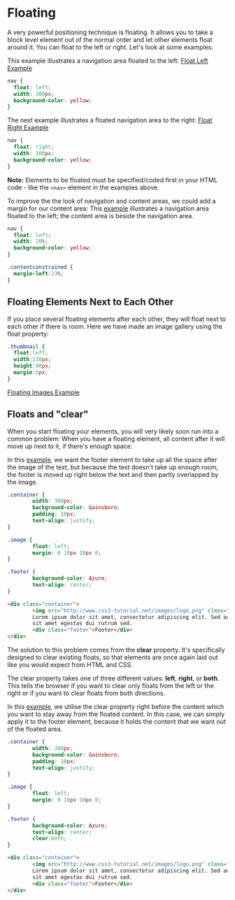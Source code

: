 # Floating

A very powerful positioning technique is floating. It allows you to take a block level element out of the normal order and let other elements float around it. You can float to the left or right. Let's look at some examples:

This example illustrates a navigation area floated to the left: <a href="archives/examples/floated1.htm" target="_blank">Float Left Example</a>

```css
nav {
  float: left;
  width: 300px;
  background-color: yellow;
}
```


The next example illustrates a floated navigation area to the right: <a href="archives/examples/floated2.htm" target="_blank">Float Right Example</a>

```css
nav {
  float: right;
  width: 300px;
  background-color: yellow;
}
```

**Note:** Elements to be floated must be specified/coded first in your HTML code - like the `<nav>` element in the examples above.


To improve the the look of navigation and content areas, we could add a margin for our content area: This <a href="archives/examples/floated3.htm" target="_blank">example</a> illustrates a navigation area floated to the left; the content area is beside the navigation area.

```css
nav {
  float: left;
  width: 20%;
  background-color: yellow;
}

.contentconstrained {
  margin-left:23%;
}
```


## Floating Elements Next to Each Other

If you place several floating elements after each other, they will float next to each other if there is room. Here we have made an image gallery using the float property:

```css
.thumbnail {
  float:left;
  width:110px;
  height:90px;
  margin:5px;
}
```

<a href="archives/examples/floated4.htm" target="_blank">Floating Images Example</a>


## Floats and "clear"

When you start floating your elements, you will very likely soon run into a common problem: When you have a floating element, all content after it will move up next to it, if there's enough space.

In this <a href="archives/examples/clear1.htm" target="_blank">example</a>, we want the footer element to take up all the space after the image of the text, but because the text doesn't take up enough room, the footer is moved up right below the text and then partly overlapped by the image.

```css
.container {
        width: 300px;
        background-color: Gainsboro;
        padding: 10px;
        text-align: justify;
}

.image {
        float: left;
        margin: 0 10px 10px 0;
}

.footer {
        background-color: Azure;
        text-align: center;
}
```
```html
<div class="container">
        <img src="http://www.css3-tutorial.net/images/logo.png" class="image">
        Lorem ipsum dolor sit amet, consectetur adipiscing elit. Sed auctor placerat metus,
        sit amet egestas dui rutrum sed.
        <div class="footer">Footer</div>
</div>
```


The solution to this problem comes from the **clear** property. It's specifically designed to clear existing floats, so that elements are once again laid out like you would expect from HTML and CSS.

The clear property takes one of three different values: **left**, **right**, or **both**. This tells the browser if you want to clear only floats from the left or the right or if you want to clear floats from both directions.

In this <a href="archives/examples/clear2.htm" target="_blank">example</a>, we utilise the clear property right before the content which you want to stay away from the floated content. In this case, we can simply apply it to the footer element, because it holds the content that we want out of the floated area.

```css
.container {
        width: 300px;
        background-color: Gainsboro;
        padding: 10px;
        text-align: justify;
}

.image {
        float: left;
        margin: 0 10px 10px 0;
}

.footer {
        background-color: Azure;
        text-align: center;
        clear:both;
}
```
```html
<div class="container">
        <img src="http://www.css3-tutorial.net/images/logo.png" class="image">
        Lorem ipsum dolor sit amet, consectetur adipiscing elit. Sed auctor placerat metus,
        sit amet egestas dui rutrum sed.
        <div class="footer">Footer</div>
</div>
```
